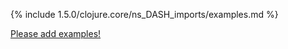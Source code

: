 {% include 1.5.0/clojure.core/ns_DASH_imports/examples.md %}

[Please add examples!](https://github.com/arrdem/grimoire/edit/master/_includes/1.6.0/clojure.core/ns_DASH_imports/examples.md)
